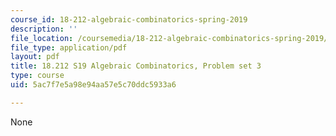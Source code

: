 ```yaml
---
course_id: 18-212-algebraic-combinatorics-spring-2019
description: ''
file_location: /coursemedia/18-212-algebraic-combinatorics-spring-2019/5ac7f7e5a98e94aa57e5c70ddc5933a6_MIT18_212S19_pset3.pdf
file_type: application/pdf
layout: pdf
title: 18.212 S19 Algebraic Combinatorics, Problem set 3
type: course
uid: 5ac7f7e5a98e94aa57e5c70ddc5933a6

---
```

None